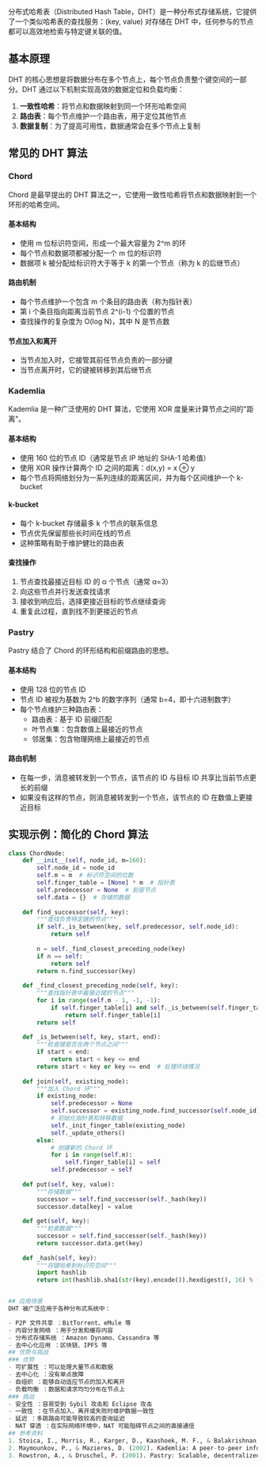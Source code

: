 

分布式哈希表（Distributed Hash Table，DHT）是一种分布式存储系统，它提供了一个类似哈希表的查找服务：(key, value) 对存储在 DHT 中，任何参与的节点都可以高效地检索与特定键关联的值。
## 基本原理

DHT 的核心思想是将数据分布在多个节点上，每个节点负责整个键空间的一部分。DHT 通过以下机制实现高效的数据定位和负载均衡：

1. **一致性哈希**：将节点和数据映射到同一个环形哈希空间
2. **路由表**：每个节点维护一个路由表，用于定位其他节点
3. **数据复制**：为了提高可用性，数据通常会在多个节点上复制

## 常见的 DHT 算法

### Chord

Chord 是最早提出的 DHT 算法之一，它使用一致性哈希将节点和数据映射到一个环形的哈希空间。

#### 基本结构

- 使用 m 位标识符空间，形成一个最大容量为 2^m 的环
- 每个节点和数据项都被分配一个 m 位的标识符
- 数据项 k 被分配给标识符大于等于 k 的第一个节点（称为 k 的后继节点）

#### 路由机制

- 每个节点维护一个包含 m 个条目的路由表（称为指针表）
- 第 i 个条目指向距离当前节点 2^(i-1) 个位置的节点
- 查找操作的复杂度为 O(log N)，其中 N 是节点数

#### 节点加入和离开

- 当节点加入时，它接管其前任节点负责的一部分键
- 当节点离开时，它的键被转移到其后继节点

### Kademlia

Kademlia 是一种广泛使用的 DHT 算法，它使用 XOR 度量来计算节点之间的"距离"。

#### 基本结构

- 使用 160 位的节点 ID（通常是节点 IP 地址的 SHA-1 哈希值）
- 使用 XOR 操作计算两个 ID 之间的距离：d(x,y) = x ⊕ y
- 每个节点将网络划分为一系列连续的距离区间，并为每个区间维护一个 k-bucket

#### k-bucket

- 每个 k-bucket 存储最多 k 个节点的联系信息
- 节点优先保留那些长时间在线的节点
- 这种策略有助于维护健壮的路由表

#### 查找操作

1. 节点查找最接近目标 ID 的 α 个节点（通常 α=3）
2. 向这些节点并行发送查找请求
3. 接收到响应后，选择更接近目标的节点继续查询
4. 重复此过程，直到找不到更接近的节点

### Pastry

Pastry 结合了 Chord 的环形结构和前缀路由的思想。

#### 基本结构

- 使用 128 位的节点 ID
- 节点 ID 被视为基数为 2^b 的数字序列（通常 b=4，即十六进制数字）
- 每个节点维护三种路由表：
  - 路由表：基于 ID 前缀匹配
  - 叶节点集：包含数值上最接近的节点
  - 邻居集：包含物理网络上最接近的节点

#### 路由机制

- 在每一步，消息被转发到一个节点，该节点的 ID 与目标 ID 共享比当前节点更长的前缀
- 如果没有这样的节点，则消息被转发到一个节点，该节点的 ID 在数值上更接近目标

## 实现示例：简化的 Chord 算法

```python
class ChordNode:
    def __init__(self, node_id, m=160):
        self.node_id = node_id
        self.m = m  # 标识符空间的位数
        self.finger_table = [None] * m  # 指针表
        self.predecessor = None  # 前驱节点
        self.data = {}  # 存储的数据
    
    def find_successor(self, key):
        """查找负责特定键的节点"""
        if self._is_between(key, self.predecessor, self.node_id):
            return self
        
        n = self._find_closest_preceding_node(key)
        if n == self:
            return self
        return n.find_successor(key)
    
    def _find_closest_preceding_node(self, key):
        """查找指针表中最接近键的节点"""
        for i in range(self.m - 1, -1, -1):
            if self.finger_table[i] and self._is_between(self.finger_table[i].node_id, self.node_id, key):
                return self.finger_table[i]
        return self
    
    def _is_between(self, key, start, end):
        """检查键是否在两个节点之间"""
        if start < end:
            return start < key <= end
        return start < key or key <= end  # 处理环绕情况
    
    def join(self, existing_node):
        """加入 Chord 环"""
        if existing_node:
            self.predecessor = None
            self.successor = existing_node.find_successor(self.node_id)
            # 初始化指针表和转移数据
            self._init_finger_table(existing_node)
            self._update_others()
        else:
            # 创建新的 Chord 环
            for i in range(self.m):
                self.finger_table[i] = self
            self.predecessor = self
    
    def put(self, key, value):
        """存储数据"""
        successor = self.find_successor(self._hash(key))
        successor.data[key] = value
    
    def get(self, key):
        """检索数据"""
        successor = self.find_successor(self._hash(key))
        return successor.data.get(key)
    
    def _hash(self, key):
        """将键哈希到标识符空间"""
        import hashlib
        return int(hashlib.sha1(str(key).encode()).hexdigest(), 16) % (2**self.m)


## 应用场景
DHT 被广泛应用于各种分布式系统中：

- P2P 文件共享 ：BitTorrent、eMule 等
- 内容分发网络 ：用于分发和缓存内容
- 分布式存储系统 ：Amazon Dynamo、Cassandra 等
- 去中心化应用 ：区块链、IPFS 等
## 优势与挑战
### 优势
- 可扩展性 ：可以处理大量节点和数据
- 去中心化 ：没有单点故障
- 自组织 ：能够自动适应节点的加入和离开
- 负载均衡 ：数据和请求均匀分布在节点上
### 挑战
- 安全性 ：容易受到 Sybil 攻击和 Eclipse 攻击
- 一致性 ：在节点加入、离开或失败时维护数据一致性
- 延迟 ：多跳路由可能导致较高的查询延迟
- NAT 穿透 ：在实际网络环境中，NAT 可能阻碍节点之间的直接通信
## 参考资料
1. Stoica, I., Morris, R., Karger, D., Kaashoek, M. F., & Balakrishnan, H. (2001). Chord: A scalable peer-to-peer lookup service for internet applications. ACM SIGCOMM Computer Communication Review, 31(4), 149-160.
2. Maymounkov, P., & Mazieres, D. (2002). Kademlia: A peer-to-peer information system based on the XOR metric. In International Workshop on Peer-to-Peer Systems (pp. 53-65).
3. Rowstron, A., & Druschel, P. (2001). Pastry: Scalable, decentralized object location, and routing for large-scale peer-to-peer systems. In IFIP/ACM International Conference on Distributed Systems Platforms and Open Distributed Processing (pp. 329-350).